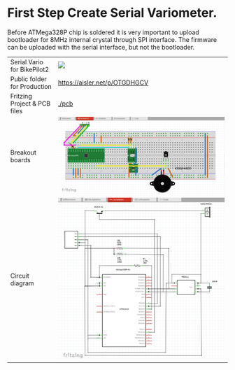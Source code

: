 # First Step Create Serial Variometer.

Before ATMega328P chip is soldered it is very important to upload bootloader for 8MHz internal crystal through SPI interface.
The firmware can be uploaded with the serial interface, but not the bootloader.

|                             |                                               |
|-----------------------------|-----------------------------------------------|
|Serial Vario for BikePilot2  |<img src="../image/PCB.png">                   |
|Public folder for Production |https://aisler.net/p/OTGDHGCV                  |
|Fritzing Project & PCB files |[./pcb](./pcb)                                 |
|Breakout boards              |<img src="../image/Buzzer2_BrandBoards.png">   |
|Circuit diagram              |<img src="../image/Buzzer2_CircuitDiagram.png">|

